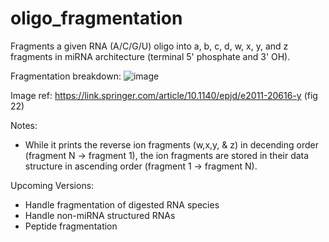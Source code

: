 # oligo_fragmentation
Fragments a given RNA (A/C/G/U) oligo into a, b, c, d, w, x, y, and z fragments in miRNA architecture (terminal 5' phosphate and 3' OH). 

Fragmentation breakdown:
![image](https://github.com/user-attachments/assets/ed8481eb-fc1c-4689-be63-43a91642a46f)

Image ref: https://link.springer.com/article/10.1140/epjd/e2011-20616-y (fig 22)

Notes:
- While it prints the reverse ion fragments (w,x,y, & z) in decending order (fragment N -> fragment 1), the ion fragments are stored in their data structure in ascending order (fragment 1 -> fragment N).

Upcoming Versions:
- Handle fragmentation of digested RNA species
- Handle non-miRNA structured RNAs
- Peptide fragmentation 
